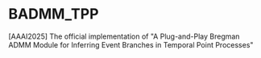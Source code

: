# BADMM_TPP
[AAAI2025] The official implementation of "A Plug-and-Play Bregman ADMM Module for Inferring Event Branches in Temporal Point Processes"
